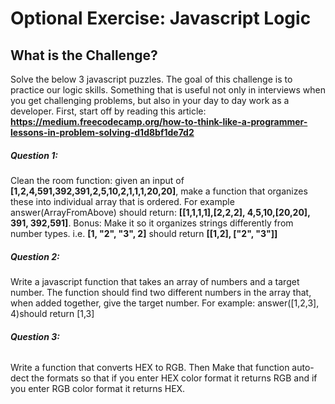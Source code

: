 # Optional Exercise: Javascript Logic
## What is the Challenge?

Solve the below 3 javascript puzzles. The goal of this challenge is to practice our logic skills. Something that is useful not only in interviews when you get challenging problems, but also in your day to day work as a developer. First, start off by reading this article: **https://medium.freecodecamp.org/how-to-think-like-a-programmer-lessons-in-problem-solving-d1d8bf1de7d2**

##### **Question 1:** 
Clean the room function: given an input of **[1,2,4,591,392,391,2,5,10,2,1,1,1,20,20]**, make a function that organizes these into individual array that is ordered. For example answer(ArrayFromAbove) should return: **[[1,1,1,1],[2,2,2], 4,5,10,[20,20], 391, 392,591]**. Bonus: Make it so it organizes strings differently from number types. i.e. **[1, "2", "3", 2]** should return **[[1,2], ["2", "3"]]**

##### **Question 2:** 
Write a javascript function that takes an array of numbers and a target number. The function should find two different numbers in the array that, when added together, give the target number. For example: answer([1,2,3], 4)should return [1,3]

###### **Question 3:** 
Write a function that converts HEX to RGB. Then Make that function auto-dect the formats so that if you enter HEX color format it returns RGB and if you enter RGB color format it returns HEX.

